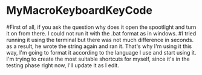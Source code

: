 # MyMacroKeyboardKeyCode
#First of all, if you ask the question why does it open the spootlight and turn it on from there. I could not run it with the .bat format as in windows.
#I tried running it using the terminal but there was not much difference in seconds. as a result, he wrote the string again and ran it. That's why I'm using it this way, I'm going to format it according to the language I use and start using it. I'm trying to create the most suitable shortcuts for myself, since it's in the testing phase right now, I'll update it as I edit.
